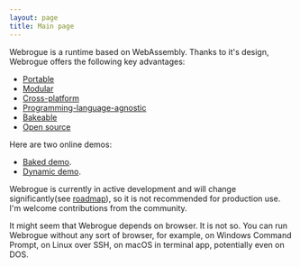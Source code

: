 ```yaml
---
layout: page
title: Main page
---
```


Webrogue is a runtime based on WebAssembly. 
Thanks to it's design, Webrogue offers the following key advantages:
- [Portable](benefits/portable)
- [Modular](benefits/modular)
- [Cross-platform](benefits/cross_platform)
- [Programming-language-agnostic](benefits/programming_languages)
- [Bakeable](benefits/bakeable)
- [Open source](https://github.com/webrogue-runtime/webrogue)

Here are two online demos:
- [Baked demo](baked_game/).
- [Dynamic demo](game/).

Webrogue is currently in active development and will change significantly(see [roadmap](roadmap/)), so it is not recommended for production use. 
I'm welcome contributions from the community.

It might seem that Webrogue depends on browser. 
It is not so. 
You can run Webrogue without any sort of browser, for example, on Windows Command Prompt, on Linux over SSH, on macOS in terminal app, potentially even on DOS.
